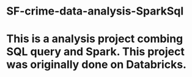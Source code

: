 # SF-crime-data-analysis-SparkSql
# This is a analysis project combing SQL query and Spark. This project was originally done on Databricks.
